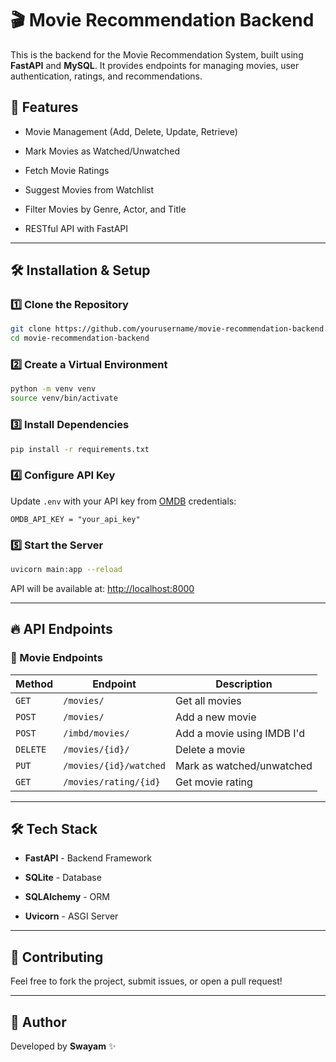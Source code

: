 # 🎬 Movie Recommendation Backend

This is the backend for the Movie Recommendation System, built using **FastAPI** and **MySQL**. It provides endpoints for managing movies, user authentication, ratings, and recommendations.

## 🚀 Features

- Movie Management (Add, Delete, Update, Retrieve)
    
- Mark Movies as Watched/Unwatched
    
- Fetch Movie Ratings
    
- Suggest Movies from Watchlist
    
- Filter Movies by Genre, Actor, and Title
    
- RESTful API with FastAPI
    

---

## 🛠️ Installation & Setup

### 1️⃣ Clone the Repository

```bash
git clone https://github.com/yourusername/movie-recommendation-backend.git
cd movie-recommendation-backend
```

### 2️⃣ Create a Virtual Environment

```bash
python -m venv venv
source venv/bin/activate 
```

### 3️⃣ Install Dependencies

```bash
pip install -r requirements.txt
```

### 4️⃣ Configure API Key 


Update `.env` with your API key from [OMDB](https://www.omdbapi.com/) credentials:

``` shell
OMDB_API_KEY = "your_api_key"
```

### 5️⃣ Start the Server

```bash
uvicorn main:app --reload
```

API will be available at: [http://localhost:8000](http://localhost:8000/)

---

## 🔥 API Endpoints

### 🎥 Movie Endpoints

| Method   | Endpoint               | Description                |
| -------- | ---------------------- | -------------------------- |
| `GET`    | `/movies/`             | Get all movies             |
| `POST`   | `/movies/`             | Add a new movie            |
| `POST`   | `/imbd/movies/`        | Add a movie using IMDB I'd |
| `DELETE` | `/movies/{id}/`        | Delete a movie             |
| `PUT`    | `/movies/{id}/watched` | Mark as watched/unwatched  |
| `GET`    | `/movies/rating/{id}`  | Get movie rating           |

---

## 🛠️ Tech Stack

- **FastAPI** - Backend Framework
    
- **SQLite** - Database
    
- **SQLAlchemy** - ORM
    
- **Uvicorn** - ASGI Server
    

---

## 📌 Contributing

Feel free to fork the project, submit issues, or open a pull request!


---

## 🎯 Author

Developed by **Swayam** ✨